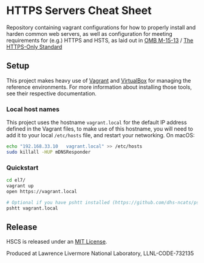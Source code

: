 # HTTPS Servers Cheat Sheet

Repository containing vagrant configurations for how to properly install and
harden common web servers,  as well as configuration for meeting requirements
for (e.g.) HTTPS and HSTS, as laid out in [OMB
M-15-13](https://obamawhitehouse.archives.gov/sites/default/files/omb/memoranda/2015/m-15-13.pdf) /
[The HTTPS-Only Standard](https://https.cio.gov)

## Setup

This project makes heavy use of [Vagrant](https://www.vagrantup.com) and
[VirtualBox](https://www.virtualbox.org) for managing the reference
environments. For more information about installing those tools, see their
respective documentation.

### Local host names

This project uses the hostname ``vagrant.local`` for the default IP address
defined in the Vagrant files, to make use of this hostname, you will need to add
it to your local ``/etc/hosts`` file, and restart your networking. On macOS:

```bash
echo "192.168.33.10   vagrant.local" >> /etc/hosts
sudo killall -HUP mDNSResponder
```

### Quickstart

```bash
cd el7/
vagrant up
open https://vagrant.local

# Optional if you have pshtt installed (https://github.com/dhs-ncats/pshtt)
pshtt vagrant.local
```

## Release

HSCS is released under an [MIT License](LICENSE.md).

Produced at Lawrence Livermore National Laboratory, LLNL-CODE-732135
